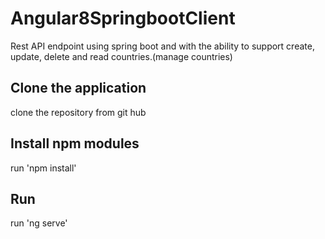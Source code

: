# Angular8SpringbootClient
Rest API endpoint using spring boot and with the ability to support create, update, delete and read countries.(manage countries)


## Clone the application
clone the repository from git hub

## Install npm modules
run 'npm install'


## Run
run 'ng serve'

